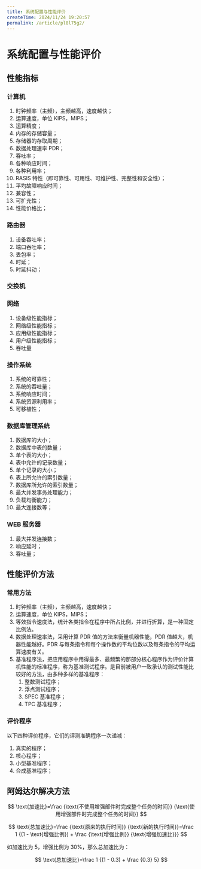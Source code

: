 ```yaml
---
title: 系统配置与性能评价
createTime: 2024/11/24 19:20:57
permalink: /article/pl8l75g2/
---
```

# 系统配置与性能评价

## 性能指标

### 计算机

1. 时钟频率（主频），主频越高，速度越快；
2. 运算速度，单位 KIPS，MIPS；
3. 运算精度；
4. 内存的存储容量；
5. 存储器的存取周期；
6. 数据处理速率 PDR；
7. 吞吐率；
8. 各种响应时间；
9. 各种利用率；
10. RASIS 特性（即可靠性、可用性、可维护性、完整性和安全性）；
11. 平均故障响应时间；
12. 兼容性；
13. 可扩充性；
14. 性能价格比；

### 路由器

1. 设备吞吐率；
2. 端口吞吐率；
3. 丢包率；
4. 时延；
5. 时延抖动；

### 交换机

### 网络

1. 设备级性能指标；
2. 网络级性能指标；
3. 应用级性能指标；
4. 用户级性能指标；
5. 吞吐量

### 操作系统

1. 系统的可靠性；
2. 系统的吞吐量；
3. 系统响应时间；
4. 系统资源利用率；
5. 可移植性；

### 数据库管理系统

1. 数据库的大小；
2. 数据库中表的数量；
3. 单个表的大小；
4. 表中允许的记录数量；
5. 单个记录的大小；
6. 表上所允许的索引数量；
7. 数据库所允许的索引数量；
8. 最大并发事务处理能力；
9. 负载均衡能力；
10. 最大连接数等；

### WEB 服务器

1. 最大并发连接数；
2. 响应延时；
3. 吞吐量；

## 性能评价方法

### 常用方法

1. 时钟频率（主频），主频越高，速度越快；
2. 运算速度，单位 KIPS，MIPS；
3. 等效指令速度法，统计各类指令在程序中所占比例，并进行折算，是一种固定比例法。
4. 数据处理速率法，采用计算 PDR 值的方法来衡量机器性能，PDR 值越大，机器性能越好。PDR 与每条指令和每个操作数的平均位数以及每条指令的平均运算速度有关。
5. 基准程序法，把应用程序中用得最多、最频繁的那部分核心程序作为评价计算机性能的标准程序，称为基准测试程序。是目前被用户一致承认的测试性能比较好的方法，由多种多样的基准程序：
   1. 整数测试程序；
   2. 浮点测试程序；
   3. SPEC 基准程序；
   4. TPC 基准程序；

### 评价程序

以下四种评价程序，它们的评测准确程序一次递减：

1. 真实的程序；
2. 核心程序；
3. 小型基准程序；
4. 合成基准程序；

## 阿姆达尔解决方法

$$
\text{加速比}=\frac {\text{不使用增强部件时完成整个任务的时间}} {\text{使用增强部件时完成整个任务的时间}}
$$

$$
\text{总加速比}=\frac {\text{原来的执行时间}} {\text{新的执行时间}}=\frac 1 {(1 - \text{增强比例}) + \frac {\text{增强比例}} {\text{增强加速比}}}
$$

如加速比为 5，增强比例为 30%，那么总加速比为：

$$
\text{总加速比}=\frac 1 {(1 - 0.3) + \frac {0.3} 5}
$$
